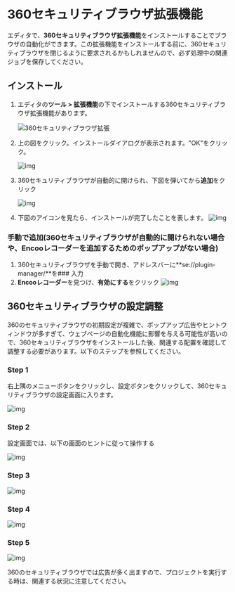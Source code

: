 # 360セキュリティブラウザ拡張機能

エディタで、**360セキュリティブラウザ拡張機能**をインストールすることでブラウザの自動化ができます。この拡張機能をインストールする前に、360セキュリティブラウザを閉じるように要求されるかもしれませんので、必ず処理中の関連ジョブを保存してください。

## インストール

1. エディタの**ツール > 拡張機能**の下でインストールする360セキュリティブラウザ拡張機能があります。

    ![360セキュリティブラウザ拡張](https://docimages.blob.core.chinacloudapi.cn/images/Studio/Market/extensioninpath20201019.png)

2. 上の図をクリック。インストールダイアログが表示されます。"OK"をクリック。

    ![img](https://docimages.blob.core.chinacloudapi.cn/images/Amanda/Extension/360Dialog.png)

3. 360セキュリティブラウザが自動的に開けられ、下図を弾いてから**追加**をクリック

    ![img](https://docimages.blob.core.chinacloudapi.cn/images/Amanda/Extension/360AddEncooRecorder%20.png)

4. 下図のアイコンを見たら、インストールが完了したことを表します。
![img](https://docimages.blob.core.chinacloudapi.cn/images/Amanda/Extension/360BarWithExtensionIcon.png)

### 手動で追加(360セキュリティブラウザが自動的に開けられない場合や、Encooレコーダーを追加するためのポップアップがない場合)

1. 360セキュリティブラウザを手動で開き、アドレスバーに**se://plugin-manager/**を### 入力
2. **Encooレコーダー**を見つけ、**有効にする**をクリック
    ![img](https://docimages.blob.core.chinacloudapi.cn/images/Amanda/Extension/360EnableManual.png)

## 360セキュリティブラウザの設定調整

360のセキュリティブラウザの初期設定が複雑で、ポップアップ広告やヒントウィンドウが多すぎて、ウェブページの自動化機能に影響を与える可能性が高いので、360セキュリティブラウザをインストールした後、関連する配置を確認して調整する必要があります。以下のステップを参照してください。

### Step 1

右上隅のメニューボタンをクリックし、設定ボタンをクリックして、360セキュリティブラウザの設定画面に入ります。

![img](https://docimages.blob.core.chinacloudapi.cn/images/Amanda/Extension/1.png)

### Step 2

設定画面では、以下の画面のヒントに従って操作する

![img](https://docimages.blob.core.chinacloudapi.cn/images/Amanda/Extension/2.png)

### Step 3

![img](https://docimages.blob.core.chinacloudapi.cn/images/Amanda/Extension/3.png)

### Step 4

![img](https://docimages.blob.core.chinacloudapi.cn/images/Amanda/Extension/4.png)

### Step 5

![img](https://docimages.blob.core.chinacloudapi.cn/images/Amanda/Extension/5.png)

360のセキュリティブラウザでは広告が多く出ますので、プロジェクトを実行する時は、関連する状況に注意してください。
